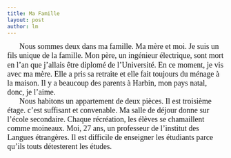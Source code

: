 ```yaml
---
title: Ma Famille 
layout: post
author: lm
---
```

<p style="margin: 0cm 0cm 0pt; text-indent: 21pt" class="MsoNormal"><font size="4"><span><font face="Times New Roman">Nous sommes deux dans ma famille. Ma mère et moi. Je suis un fils unique de la famille. Mon père, un ingénieur électrique, sont mort en l’an que j’allais</font></span> <span style="font-family: 宋体">ê</span><span><font face="Times New Roman">tre diplomé de l’Université. En ce moment, je vis avec ma mère. Elle a pris sa retraite et elle fait toujours du ménage à la maison. Il y a beaucoup des parents à Harbin, mon pays natal, donc, je l’aime.</font></span></font></p>
<p style="margin: 0cm 0cm 0pt; text-indent: 21pt" class="MsoNormal"><span><font face="Times New Roman"><font size="4">Nous habitons un appartement de deux pièces. Il est troisième étage. c’est suffisant et convenable. Ma salle de déjour donne sur l’école secondaire. Chaque récréation, les élèves se chamaillent comme moineaux. Moi, 27 ans, un professeur de l’institut des Langues étrangères. Il est difficile de enseigner les étudiants parce qu’ils touts détesterent les études.</font></font></span></p>
